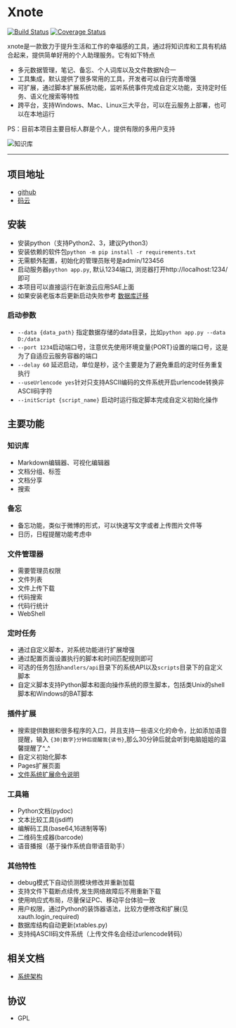 # Xnote

[![Build Status](https://travis-ci.org/xupingmao/xnote.svg?branch=master)](https://travis-ci.org/xupingmao/xnote)
[![Coverage Status](https://coveralls.io/repos/github/xupingmao/xnote/badge.svg?branch=master)](https://coveralls.io/github/xupingmao/xnote?branch=master)

xnote是一款致力于提升生活和工作的幸福感的工具，通过将知识库和工具有机结合起来，提供简单好用的个人助理服务。它有如下特点

- 多元数据管理，笔记、备忘、个人词库以及文件数据N合一
- 工具集成，默认提供了很多常用的工具，开发者可以自行完善增强
- 可扩展，通过脚本扩展系统功能，监听系统事件完成自定义功能，支持定时任务、语义化搜索等特性
- 跨平台，支持Windows、Mac、Linux三大平台，可以在云服务上部署，也可以在本地运行


PS：目前本项目主要目标人群是个人，提供有限的多用户支持

![知识库](https://git.oschina.net/xupingmao/xnote/raw/master/screenshots/xnote_home.png)

-----
## 项目地址
- [github](https://github.com/xupingmao/xnote)
- [码云](https://gitee.com/xupingmao/xnote)


## 安装
- 安装python（支持Python2、3，建议Python3）
- 安装依赖的软件包```python -m pip install -r requirements.txt```
- 无需额外配置，初始化的管理员账号是admin/123456
- 启动服务器`python app.py`, 默认1234端口, 浏览器打开http://localhost:1234/ 即可
- 本项目可以直接运行在新浪云应用SAE上面
- 如果安装老版本后更新启动失败参考 [数据库迁移](./docs/db_migrate.md)

### 启动参数
- `--data {data_path}` 指定数据存储的data目录，比如`python app.py --data D:/data`
- `--port 1234`启动端口号，注意优先使用环境变量{PORT}设置的端口号，这是为了自适应云服务容器的端口
- `--delay 60` 延迟启动，单位是秒，这个主要是为了避免重启的定时任务重复执行
- `--useUrlencode yes`针对只支持ASCII编码的文件系统开启urlencode转换非ASCII码字符
- `--initScript {script_name}` 启动时运行指定脚本完成自定义初始化操作

## 主要功能

### 知识库
- Markdown编辑器、可视化编辑器
- 文档分组、标签
- 文档分享
- 搜索


### 备忘
- 备忘功能，类似于微博的形式，可以快速写文字或者上传图片文件等
- 日历，日程提醒功能考虑中

### 文件管理器
- 需要管理员权限
- 文件列表
- 文件上传下载
- 代码搜索
- 代码行统计
- WebShell

### 定时任务
- 通过自定义脚本，对系统功能进行扩展增强
- 通过配置页面设置执行的脚本和时间匹配规则即可
- 可选的任务包括`handlers/api`目录下的系统API以及`scripts`目录下的自定义脚本
- 自定义脚本支持Python脚本和面向操作系统的原生脚本，包括类Unix的shell脚本和Windows的BAT脚本

### 插件扩展

- 搜索提供数据和很多程序的入口，并且支持一些语义化的命令，比如添加语音提醒，输入 `{30|数字}分钟后提醒我{读书}`,那么30分钟后就会听到电脑姐姐的温馨提醒了^\_^
- 自定义初始化脚本
- Pages扩展页面
- [文件系统扩展命令说明](./docs/fs_plugin.md)

 
### 工具箱
- Python文档(pydoc)
- 文本比较工具(jsdiff)
- 编解码工具(base64,16进制等等)
- 二维码生成器(barcode)
- 语音播报（基于操作系统自带语音助手）

### 其他特性
- debug模式下自动侦测模块修改并重新加载
- 支持文件下载断点续传,发生网络故障后不用重新下载
- 使用响应式布局，尽量保证PC、移动平台体验一致
- 用户权限，通过Python的装饰器语法，比较方便修改和扩展(见xauth.login\_required)
- 数据库结构自动更新(xtables.py)
- 支持纯ASCII码文件系统（上传文件名会经过urlencode转码）

## 相关文档
- [系统架构](./docs/architecture.md)

## 协议

- GPL

